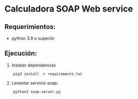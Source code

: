 # Calculadora SOAP Web service

## Requerimientos: 

- python 3.9 o superiór


## Ejecución: 

1. Instalar dependencias 

`````
    pip3 install -r requirements.txt
`````


2. Levantar servicio soap: 

`````
    python3 soap-server.py
`````